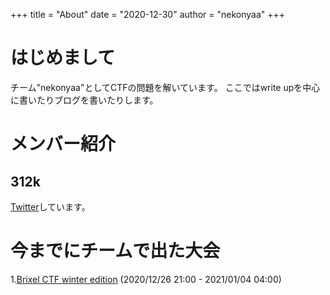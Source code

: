 +++
title = "About"
date = "2020-12-30"
author = "nekonyaa"
+++

# はじめまして

チーム"nekonyaa"としてCTFの問題を解いています。
ここではwrite upを中心に書いたりブログを書いたりします。

# メンバー紹介
## 312k
[Twitter](https://twitter.com/312k3)しています。
# 今までにチームで出た大会
1.[Brixel CTF winter edition](https://ctf.brixel.space/) (2020/12/26 21:00 - 2021/01/04 04:00)
